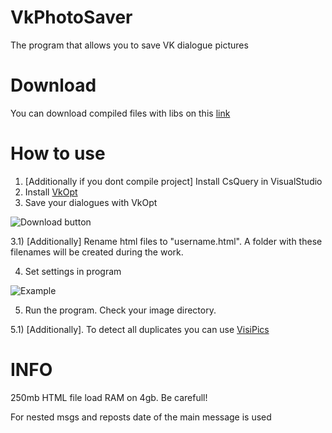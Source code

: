 # VkPhotoSaver
The program that allows you to save VK dialogue pictures

# Download
You can download compiled files with libs on this [link](http://xoma163.xyz/files/VkPhotoSaver.rar)

# How to use
1) [Additionally if you dont compile project] Install CsQuery in VisualStudio
2) Install [VkOpt](https://vkopt.net/download/)
3) Save your dialogues with VkOpt

![Download button](https://pp.userapi.com/c845522/v845522169/1c902c/J9JG9AhZI7I.jpg)

3.1) [Additionally] Rename html files to "username.html". A folder with these filenames will be created during the work.

4) Set settings in program

![Example](https://pp.userapi.com/c845522/v845522169/1c9047/n58jDbnzXlw.jpg)

5) Run the program. Check your image directory.

5.1) [Additionally]. To detect all duplicates you can use [VisiPics](http://www.visipics.info/index.php?title=Download#Download_Links)

# INFO
250mb HTML file load RAM on 4gb. Be carefull!

For nested msgs and reposts date of the main message is used


